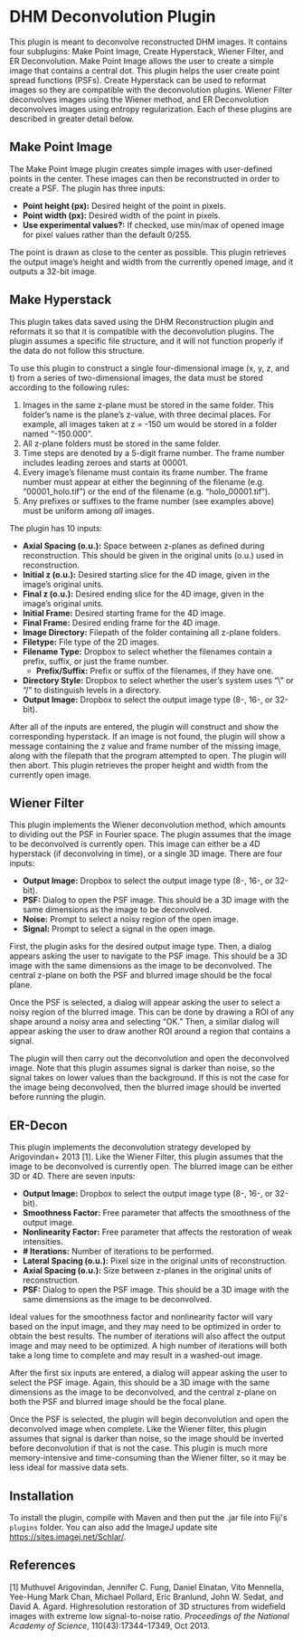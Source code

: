 DHM Deconvolution Plugin
========================

This plugin is meant to deconvolve reconstructed DHM images. It contains four subplugins:
Make Point Image, Create Hyperstack, Wiener Filter, and ER Deconvolution.
Make Point Image allows the user to create a simple image that contains a central dot.
This plugin helps the user create point spread functions (PSFs). Create Hyperstack can be
used to reformat images so they are compatible with the deconvolution plugins. Wiener
Filter deconvolves images using the Wiener method, and ER Deconvolution deconvolves
images using entropy regularization. Each of these plugins are described in greater detail
below.

## Make Point Image

The Make Point Image plugin creates simple images with user-defined points in the
center. These images can then be reconstructed in order to create a PSF. The plugin has
three inputs:
* **Point height (px):** Desired height of the point in pixels.
* **Point width (px):** Desired width of the point in pixels.
* **Use experimental values?:** If checked, use min/max of opened image for pixel
values rather than the default 0/255.

The point is drawn as close to the center as possible. This plugin retrieves the output image’s
height and width from the currently opened image, and it outputs a 32-bit image.

## Make Hyperstack

This plugin takes data saved using the DHM Reconstruction plugin and reformats it
so that it is compatible with the deconvolution plugins. The plugin assumes a specific file
structure, and it will not function properly if the data do not follow this structure.

To use this plugin to construct a single four-dimensional image (x, y, z, and t) from a
series of two-dimensional images, the data must be stored according to the following rules:
1. Images in the same z-plane must be stored in the same folder. This folder’s name
is the plane’s z-value, with three decimal places. For example, all images taken at
z = -150 um would be stored in a folder named “-150.000”.
2. All z-plane folders must be stored in the same folder.
3. Time steps are denoted by a 5-digit frame number. The frame number includes leading
zeroes and starts at 00001.
4. Every image’s filename must contain its frame number. The frame number must appear
at either the beginning of the filename (e.g. “00001_holo.tif”) or the end of the filename
(e.g. “holo_00001.tif”).
5. Any prefixes or suffixes to the frame number (see examples above) must be uniform
among *all* images.

The plugin has 10 inputs:
* **Axial Spacing (o.u.):** Space between z-planes as defined during reconstruction. This
should be given in the original units (o.u.) used in reconstruction.
* **Initial z (o.u.):** Desired starting slice for the 4D image, given in the image’s original
units.
* **Final z (o.u.):** Desired ending slice for the 4D image, given in the image’s original
units.
* **Initial Frame:** Desired starting frame for the 4D image.
* **Final Frame:** Desired ending frame for the 4D image.
* **Image Directory:** Filepath of the folder containing all z-plane folders.
* **Filetype:** File type of the 2D images.
* **Filename Type:** Dropbox to select whether the filenames contain a prefix, suffix, or
just the frame number.
  * **Prefix/Suffix:** Prefix or suffix of the filenames, if they have one.
* **Directory Style:** Dropbox to select whether the user’s system uses “\” or “/” to
distinguish levels in a directory.
* **Output Image:** Dropbox to select the output image type (8-, 16-, or 32-bit).

After all of the inputs are entered, the plugin will construct and show the corresponding
hyperstack. If an image is not found, the plugin will show a message containing the z value
and frame number of the missing image, along with the filepath that the program attempted
to open. The plugin will then abort. This plugin retrieves the proper height and width from
the currently open image.

## Wiener Filter

This plugin implements the Wiener deconvolution method, which amounts to dividing
out the PSF in Fourier space. The plugin assumes that the image to be deconvolved is
currently open. This image can either be a 4D hyperstack (if deconvolving in time), or a
single 3D image. There are four inputs:
* **Output Image:** Dropbox to select the output image type (8-, 16-, or 32-bit).
* **PSF:** Dialog to open the PSF image. This should be a 3D image with the same
dimensions as the image to be deconvolved.
* **Noise:** Prompt to select a noisy region of the open image.
* **Signal:** Prompt to select a signal in the open image.

First, the plugin asks for the desired output image type. Then, a dialog appears asking the
user to navigate to the PSF image. This should be a 3D image with the same dimensions
as the image to be deconvolved. The central z-plane on both the PSF and blurred image
should be the focal plane.

Once the PSF is selected, a dialog will appear asking the user to select a noisy region of
the blurred image. This can be done by drawing a ROI of any shape around a noisy area
and selecting “OK.” Then, a similar dialog will appear asking the user to draw another ROI
around a region that contains a signal.

The plugin will then carry out the deconvolution and open the deconvolved image. Note
that this plugin assumes signal is darker than noise, so the signal takes on lower values than
the background. If this is not the case for the image being deconvolved, then the blurred
image should be inverted before running the plugin.

## ER-Decon

This plugin implements the deconvolution strategy developed by Arigovindan+ 2013 \[1\].
Like the Wiener Filter, this plugin assumes that the image to be deconvolved is currently
open. The blurred image can be either 3D or 4D. There are seven inputs:
* **Output Image:** Dropbox to select the output image type (8-, 16-, or 32-bit).
* **Smoothness Factor:** Free parameter that affects the smoothness of the output image.
* **Nonlinearity Factor:** Free parameter that affects the restoration of weak intensities.
* **# Iterations:** Number of iterations to be performed.
* **Lateral Spacing (o.u.):** Pixel size in the original units of reconstruction.
* **Axial Spacing (o.u.):** Size between z-planes in the original units of reconstruction.
* **PSF:** Dialog to open the PSF image. This should be a 3D image with the same
dimensions as the image to be deconvolved.

Ideal values for the smoothness factor and nonlinearity factor will vary based on the input
image, and they may need to be optimized in order to obtain the best results. The number
of iterations will also affect the output image and may need to be optimized. A high number
of iterations will both take a long time to complete and may result in a washed-out image.

After the first six inputs are entered, a dialog will appear asking the user to select the
PSF image. Again, this should be a 3D image with the same dimensions as the image to
be deconvolved, and the central z-plane on both the PSF and blurred image should be the
focal plane.

Once the PSF is selected, the plugin will begin deconvolution and open the deconvolved
image when complete. Like the Wiener filter, this plugin assumes that signal is darker than
noise, so the image should be inverted before deconvolution if that is not the case. This
plugin is much more memory-intensive and time-consuming than the Wiener filter, so it may
be less ideal for massive data sets.

## Installation

To install the plugin, compile with Maven and then put the .jar file into Fiji's `plugins` folder. You can also add the ImageJ update site https://sites.imagej.net/Schlar/.

## References

\[1\] Muthuvel Arigovindan, Jennifer C. Fung, Daniel Elnatan, Vito Mennella, Yee-Hung Mark
Chan, Michael Pollard, Eric Branlund, John W. Sedat, and David A. Agard. Highresolution
restoration of 3D structures from widefield images with extreme low signal-to-noise
ratio. *Proceedings of the National Academy of Science*, 110(43):17344–17349, Oct
2013.

